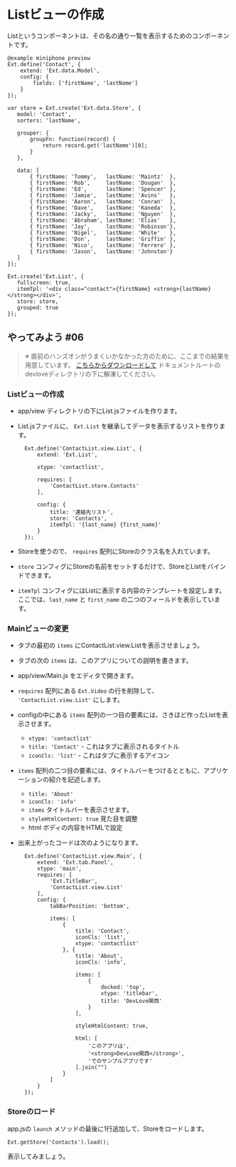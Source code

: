 # Listビューの作成

Listというコンポーネントは、その名の通り一覧を表示するためのコンポーネントです。

    @example miniphone preview
    Ext.define('Contact', {
        extend: 'Ext.data.Model',
        config: {
            fields: ['firstName', 'lastName']
        }
    });

    var store = Ext.create('Ext.data.Store', {
       model: 'Contact',
       sorters: 'lastName',

       grouper: {
           groupFn: function(record) {
               return record.get('lastName')[0];
           }
       },

       data: [
           { firstName: 'Tommy',   lastName: 'Maintz'  },
           { firstName: 'Rob',     lastName: 'Dougan'  },
           { firstName: 'Ed',      lastName: 'Spencer' },
           { firstName: 'Jamie',   lastName: 'Avins'   },
           { firstName: 'Aaron',   lastName: 'Conran'  },
           { firstName: 'Dave',    lastName: 'Kaneda'  },
           { firstName: 'Jacky',   lastName: 'Nguyen'  },
           { firstName: 'Abraham', lastName: 'Elias'   },
           { firstName: 'Jay',     lastName: 'Robinson'},
           { firstName: 'Nigel',   lastName: 'White'   },
           { firstName: 'Don',     lastName: 'Griffin' },
           { firstName: 'Nico',    lastName: 'Ferrero' },
           { firstName: 'Jason',   lastName: 'Johnston'}
       ]
    });

    Ext.create('Ext.List', {
       fullscreen: true,
       itemTpl: '<div class="contact">{firstName} <strong>{lastName}</strong></div>',
       store: store,
       grouped: true
    });

## やってみよう #06

> ※ 直前のハンズオンがうまくいかなかった方のために、ここまでの結果を用意しています。
> [こちらからダウンロードして](http://sencha.sunvisor.net/devlove/cl05.zip)
> ドキュメントルートのdevloveディレクトリの下に解凍してください。

### Listビューの作成

* app/view ディレクトリの下にList.jsファイルを作ります。
* List.jsファイルに、 `Ext.List` を継承してデータを表示するリストを作ります。

        Ext.define('ContactList.view.List', {
            extend: 'Ext.List',

            xtype: 'contactlist',

            requires: [
                'ContactList.store.Contacts'
            ],

            config: {
                title: '連絡先リスト',
                store: 'Contacts',
                itemTpl: '{last_name} {first_name}'
            }
        });

* Storeを使うので、 `requires` 配列にStoreのクラス名を入れています。
* `store` コンフィグにStoreの名前をセットするだけで、StoreとListをバインドできます。
* `itemTpl` コンフィグにはListに表示する内容のテンプレートを設定します。
  ここでは、`last_name` と `first_name` の二つのフィールドを表示しています。

### Mainビューの変更

* タブの最初の `items` にContactList.view.Listを表示させましょう。
* タブの次の `items` は、このアプリについての説明を書きます。

* app/view/Main.js をエディタで開きます。
* `requires` 配列にある `Ext.Video` の行を削除して、
  `'ContactList.view.List'`
  にします。
* configの中にある `items` 配列の一つ目の要素には、さきほど作ったListを表示させます。
    * `xtype: 'contactlist'`
    * `title: 'Contact'` - これはタブに表示されるタイトル
    * `iconCls: 'list'` - これはタブに表示するアイコン
* `items` 配列の二つ目の要素には、タイトルバーをつけるとともに、アプリケーションの紹介を記述します。
    * `title: 'About'`
    * `iconCls: 'info'`
    * `items` タイトルバーを表示させます。
    * `styleHtmlContent: true` 見た目を調整
    * html ボディの内容をHTMLで設定
* 出来上がったコードは次のようになります。

        Ext.define('ContactList.view.Main', {
            extend: 'Ext.tab.Panel',
            xtype: 'main',
            requires: [
                'Ext.TitleBar',
                'ContactList.view.List'
            ],
            config: {
                tabBarPosition: 'bottom',

                items: [
                    {
                        title: 'Contact',
                        iconCls: 'list',
                        xtype: 'contactlist'
                    }, {
                        title: 'About',
                        iconCls: 'info',

                        items: [
                            {
                                docked: 'top',
                                xtype: 'titlebar',
                                title: 'DevLove関西'
                            }
                        ],

                        styleHtmlContent: true,

                        html: [
                            'このアプリは',
                            '<strong>DevLove関西</strong>',
                            'でのサンプルアプリです'
                        ].join("")
                    }
                ]
            }
        });

### Storeのロード

app.jsの `launch` メソッドの最後に1行追加して、Storeをロードします。

    Ext.getStore('Contacts').load();

表示してみましょう。

